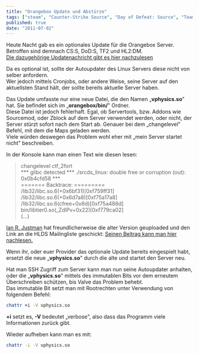 ```yaml
---
title: "Orangebox Update und Abstürze"
tags: ["steam", "Counter-Strike Source", "Day of Defeat: Source", "Team Fortress 2", "Orangebox"]
published: true
date: "2011-07-02"
---
```


Heute Nacht gab es ein optionales Update für die Orangebox Server. Betroffen sind demnach CS:S, DoD:S, TF2 und HL2:DM.  
[Die dazugehörige Updatenachricht gibt es hier nachzulesen](http://forum.i3d.net/hlds-valve-linux-newsletter/173604-hlds_linux-team-fortress-2-update-released.html#post1290738)

Da es optional ist, sollte der Autoupdater des Linux Servers diese nicht von selber anfordern.  
Wer jedoch mittels Cronjobs, oder andere Weise, seine Server auf den aktuellsten Stand hält, der sollte bereits aktuelle Server haben.

Das Update umfasste nur eine neue Datei, die den Namen „**vphysics.so**" hat. Sie befindet sich im „**orangebox/bin/**" Ordner.  
Diese Datei ist jedoch fehlerhaft. Egal, ob Servertools, bzw. Addons wie Sourcemod, oder Zblock auf dem Server verwendet werden, oder nicht, der Server stürzt sofort nach dem Start ab. Genauer bei dem „changelevel" Befehl, mit dem die Maps geladen werden.  
Viele würden deswegen das Problem wohl eher mit „mein Server startet nicht" beschreiben.

In der Konsole kann man einen Text wie diesen lesen:

> changelevel ctf_2fort  
> \*\*\* glibc detected \*\*\* ./srcds_linux: double free or corruption (out): 0x0b4cfd58 \*\*\*  
> ======= Backtrace: =========  
> /lib32/libc.so.6(+0x6bf31)\[0xf759ff31\]  
> /lib32/libc.so.6(+0x6d7a8)\[0xf75a17a8\]  
> /lib32/libc.so.6(cfree+0x6d)\[0xf75a488d\]  
> bin/libtier0.so(_ZdlPv+0x22)\[0xf779ca02\]  
> (…)

[Ian R. Justman](http://www.ian-justman.com) hat freundlicherweise die alter Version geuploaded und den Link an die HLDS Mailingliste geschickt: [Seinen Beitrag kann man hier nachlesen.](http://forum.i3d.net/hlds-valve-linux-newsletter/173604-hlds_linux-team-fortress-2-update-released.html#post1290747)

Wenn ihr, oder euer Provider das optionale Update bereits eingespielt habt, ersetzt die neue „**vphysics.so**" durch die alte und startet den Server neu.

Hat man SSH Zugriff zum Server kann man nun seine Autoupdater anhalten, oder die „**vphysics.so**" mittels des immutablen Bits vor dem erneutem Überschreiben schützen, bis Valve das Problem behebt.  
Das immutable Bit setzt man mit Rootrechten unter Verwendung von folgendem Befehl:

```bash
chattr +i -V vphysics.so
```

__+i__ setzt es, __-V__ bedeutet „verbose", also dass das Programm viele Informationen zurück gibt.

Wieder aufheben kann man es mit:

```bash
chattr -i -V vphysics.so
```